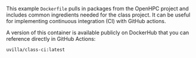 This example `Dockerfile` pulls in packages from the OpenHPC project and
includes common ingredients needed for the class project.  It can be
useful for implementing continuous integration (CI) with GitHub actions.

A version of this container is available publicly on DockerHub that
you can reference directly in GitHub Actions:

```
uvilla/class-ci:latest
```
